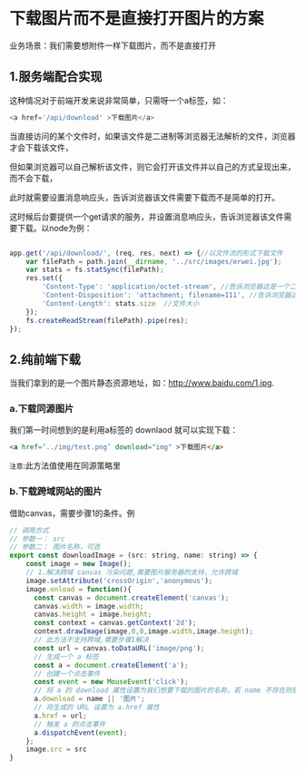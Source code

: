 # 下载图片而不是直接打开图片的方案
业务场景：我们需要想附件一样下载图片，而不是直接打开

## 1.服务端配合实现
这种情况对于前端开发来说非常简单，只需呀一个a标签，如：
```js
<a href='/api/download' >下载图片</a>
```
当直接访问的某个文件时，如果该文件是二进制等浏览器无法解析的文件，浏览器才会下载该文件，

但如果浏览器可以自己解析该文件，则它会打开该文件并以自己的方式呈现出来，而不会下载，

此时就需要设置消息响应头，告诉浏览器该文件需要下载而不是简单的打开。　

这时候后台要提供一个get请求的服务，并设置消息响应头，告诉浏览器该文件需要下载。以node为例：
```js

app.get('/api/download/', (req, res, next) => {//以文件流的形式下载文件
    var filePath = path.join(__dirname, '../src/images/erwei.jpg');
    var stats = fs.statSync(filePath);
    res.set({
        'Content-Type': 'application/octet-stream', //告诉浏览器这是一个二进制文件
        'Content-Disposition': 'attachment; filename=111', //告诉浏览器这是一个需要下载的文件
        'Content-Length': stats.size  //文件大小
    });
    fs.createReadStream(filePath).pipe(res);
});

```
## 2.纯前端下载
当我们拿到的是一个图片静态资源地址，如：http://www.baidu.com/1.jpg.
### a.下载同源图片
我们第一时间想到的是利用a标签的 downlaod 就可以实现下载：
```html
<a href=‘../img/test.png’ download="img" >下载图片</a>
```
`注意`:此方法值使用在同源策略里
### b.下载跨域网站的图片
借助canvas，需要步骤1的条件。例
```js
// 调用方式
// 参数一： src
// 参数二： 图片名称，可选
export const downloadImage = (src: string, name: string) => {
    const image = new Image();
    // 1.解决跨域 canvas 污染问题,需要图片服务器的支持，允许跨域
    image.setAttribute('crossOrigin','anonymous');
    image.onload = function(){
      const canvas = document.createElement('canvas');
      canvas.width = image.width;
      canvas.height = image.height;
      const context = canvas.getContext('2d');
      context.drawImage(image,0,0,image.width,image.height);
      // 此方法不支持跨域,需要步骤1解决
      const url = canvas.toDataURL('image/png');
      // 生成一个 a 标签
      const a = document.createElement('a');
      // 创建一个点击事件
      const event = new MouseEvent('click');
      // 将 a 的 download 属性设置为我们想要下载的图片的名称，若 name 不存在则使用'图片'作为默认名称
      a.download = name || '图片';
      // 将生成的 URL 设置为 a.href 属性
      a.href = url;
      // 触发 a 的点击事件
      a.dispatchEvent(event);
    };
    image.src = src
}
```